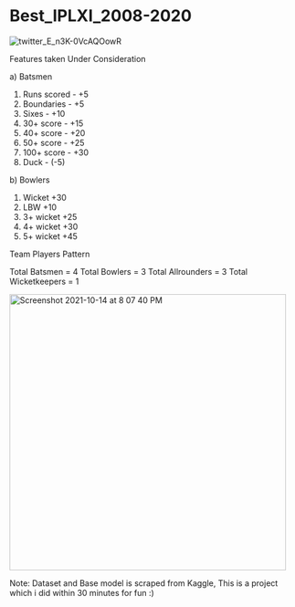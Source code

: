 # Best_IPLXI_2008-2020

![twitter_E_n3K-0VcAQOowR](https://user-images.githubusercontent.com/42636658/137345080-64ebc93c-02cb-4bb7-9afb-cecc7a13e3a6.jpg)


Features taken Under Consideration

a) Batsmen

1. Runs scored - +5
2. Boundaries - +5
3. Sixes - +10
4. 30+ score - +15
5. 40+ score - +20
6. 50+ score - +25
7. 100+ score - +30
8. Duck - (-5)

b) Bowlers

1. Wicket  +30
2. LBW  +10
3. 3+ wicket  +25
4. 4+ wicket  +30
5. 5+ wicket +45

Team Players Pattern

Total Batsmen = 4
Total Bowlers = 3
Total Allrounders = 3
Total Wicketkeepers = 1

<img width="484" alt="Screenshot 2021-10-14 at 8 07 40 PM" src="https://user-images.githubusercontent.com/42636658/137344991-baccac45-499c-4e25-9f20-c821076765ce.png">

Note: Dataset and Base model is scraped from Kaggle, This is a project which i did within 30 minutes for fun :)
